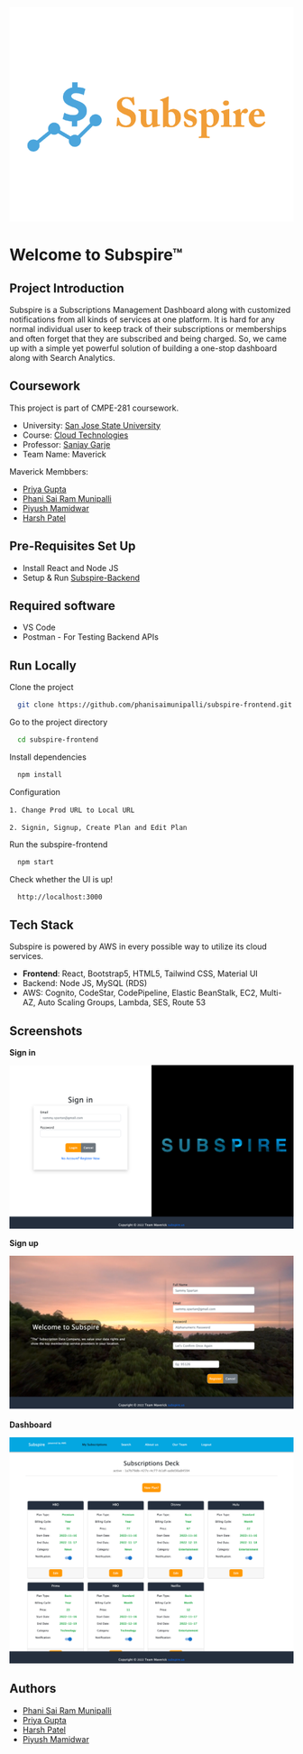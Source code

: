 
![Subspire Logo](https://raw.githubusercontent.com/phanisaimunipalli/CMPE272TeamMaverick/main/subspire/subspire_logo.png)


Welcome to Subspire™
==================================================

Project Introduction
------
Subspire is a Subscriptions Management Dashboard along with customized notifications from all kinds of services at one platform. It is hard for any normal individual user to keep track of their subscriptions or memberships and often forget that they are subscribed and being charged. So, we came up with a simple yet powerful solution of building a one-stop dashboard along with Search Analytics.


Coursework
-----------
This project is part of CMPE-281 coursework. 

*	University: [San Jose State University](http://www.sjsu.edu/)
*   Course: [Cloud Technologies](http://info.sjsu.edu/web-dbgen/catalog/courses/CMPE281.html)
*	Professor: [Sanjay Garje](https://www.linkedin.com/in/sanjaygarje/)
*   Team Name: Maverick

Maverick Membbers: 
*	[Priya Gupta](https://www.linkedin.com/in/priya-gupta-07b13988)
*   [Phani Sai Ram Munipalli](https://www.linkedin.com/in/iamphanisairam/)
*	[Piyush Mamidwar](https://www.linkedin.com/in/piyush-m2)
*	[Harsh Patel](https://www.linkedin.com/in/harshdata)
## Pre-Requisites Set Up

*   Install React and Node JS
*   Setup & Run [Subspire-Backend](https://github.com/phanisaimunipalli/subspire-backend)

## Required software
*   VS Code
*   Postman - For Testing Backend APIs





## Run Locally



Clone the project

```bash
  git clone https://github.com/phanisaimunipalli/subspire-frontend.git
```

Go to the project directory

```bash
  cd subspire-frontend
```

Install dependencies

```bash
  npm install
```

Configuration

``1. Change Prod URL to Local URL``

``2. Signin, Signup, Create Plan and Edit Plan``



Run the subspire-frontend 

```bash
  npm start
```

Check whether the UI is up!

```bash
  http://localhost:3000
```

## Tech Stack

Subspire is powered by AWS in every possible way to utilize its cloud services. 

*   **Frontend**: React, Bootstrap5, HTML5, Tailwind CSS, Material UI
*   Backend: Node JS, MySQL (RDS)
*   AWS: Cognito, CodeStar, CodePipeline, Elastic BeanStalk, EC2, Multi-AZ, Auto Scaling Groups, Lambda, SES, Route 53

## Screenshots


**Sign in** 

![Login](https://raw.githubusercontent.com/phanisaimunipalli/CMPE272TeamMaverick/main/subspire/subspirelogin.png)


**Sign up** 

![Sign up](https://raw.githubusercontent.com/phanisaimunipalli/CMPE272TeamMaverick/main/subspire/subspiresingup.png)


**Dashboard** 

![Dashboard](https://raw.githubusercontent.com/phanisaimunipalli/CMPE272TeamMaverick/main/subspire/dashboard.png)


## Authors

- [Phani Sai Ram Munipalli](https://www.github.com/phanisaimunipalli)
- [Priya Gupta]()
- [Harsh Patel]()
- [Piyush Mamidwar]()

